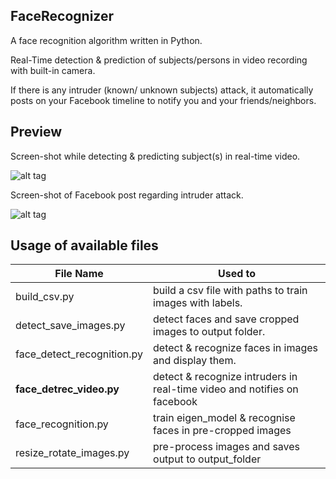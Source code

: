 ## FaceRecognizer

A face recognition algorithm written in Python.

Real-Time detection & prediction of subjects/persons in video recording with built-in camera.

If there is any intruder (known/ unknown subjects) attack, it automatically posts on your Facebook timeline to notify you and your friends/neighbors.

## Preview
Screen-shot while detecting & predicting subject(s) in real-time video.

![alt tag](../master/Preview1.png)

Screen-shot of Facebook post regarding intruder attack.

![alt tag](../master/Preview2.png)

## Usage of available files

|File Name|Used to|
|---------|-------|
|build_csv.py|build a csv file with paths to train images with labels.|
|detect_save_images.py|detect faces and save cropped images to output folder.|
|face_detect_recognition.py|detect & recognize faces in images and display them.|
|**face_detrec_video.py**|detect & recognize intruders in real-time video and notifies on facebook|
|face_recognition.py|train eigen_model & recognise faces in pre-cropped images|
|resize_rotate_images.py|pre-process images and saves output to output_folder|
